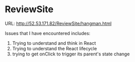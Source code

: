 # ReviewSite

URL: http://52.53.171.82/ReviewSite/hangman.html

Issues that I have encountered includes:
1. Trying to understand and think in React
2. Trying to understand the React lifecycle
3. trying to get onClick to trigger its parent's state change
